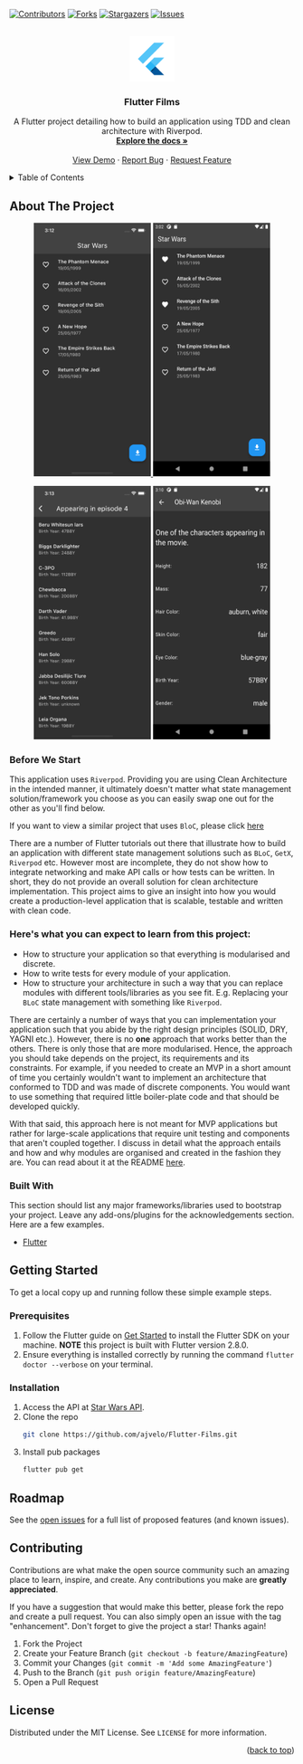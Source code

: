 <div id="top"></div>

[![Contributors][contributors-shield]][contributors-url]
[![Forks][forks-shield]][forks-url]
[![Stargazers][stars-shield]][stars-url]
[![Issues][issues-shield]][issues-url]



<!-- PROJECT LOGO -->
<br />
<div align="center">
  <a href="https://github.com/ajvelo/Flutter-Films">
    <img src="web/icons/Icon-192.png" alt="Logo" width="80" height="80">
  </a>

  <h3 align="center">Flutter Films</h3>

  <p align="center">
    A Flutter project detailing how to build an application using TDD and clean architecture with Riverpod.
    <br />
    <a href="https://github.com/ajvelo/Flutter-Films"><strong>Explore the docs »</strong></a>
    <br />
    <br />
    <a href="https://github.com/ajvelo/Flutter-Films">View Demo</a>
    ·
    <a href="https://github.com/ajvelo/Flutter-Films/issues">Report Bug</a>
    ·
    <a href="https://github.com/ajvelo/Flutter-Films/issues">Request Feature</a>
  </p>
</div>



<!-- TABLE OF CONTENTS -->
<details>
  <summary>Table of Contents</summary>
  <ol>
    <li>
      <a href="#about-the-project">About The Project</a>
      <ul>
        <li><a href="#built-with">Built With</a></li>
      </ul>
    </li>
    <li>
      <a href="#getting-started">Getting Started</a>
      <ul>
        <li><a href="#prerequisites">Prerequisites</a></li>
        <li><a href="#installation">Installation</a></li>
      </ul>
    </li>
  </ol>
</details>



## About The Project

<div>
<p align="center">
  <a href="https://github.com/ajvelo/Flutter-Films">
   <img src="screenshots/ios/ios-home.png" alt="Screenshot2" width="207" height="448">
      <img src="screenshots/android/android-favorites.png" alt="Screenshot" width="207" height="448">
     
  </a>
</p>
</div>

<div>
<p align="center">
 <img src="screenshots/ios/ios-characters.png" alt="Screenshot2" width="207" height="448">
  <a href="https://github.com/ajvelo/Flutter-Films">
      <img src="screenshots/android/android-character-properties.png" alt="Screenshot" width="207" height="448">
     
  </a>
</p>
</div>

### Before We Start

This application uses `Riverpod`. Providing you are using Clean Architecture in the intended manner, it ultimately doesn't matter what state management solution/framework you choose as you can easily swap one out for the other as you'll find below.

If you want to view a similar project that uses `BloC`, please click <a href="https://github.com/ajvelo/Flutter-News">here</a>

There are a number of Flutter tutorials out there that illustrate how to build an application with different state management solutions such as `BLoC`, `GetX`, `Riverpod` etc. However most are incomplete, they do not show how to integrate networking and make API calls or how tests can be written. In short, they do not provide an overall solution for clean architecture implementation. This project aims to give an insight into how you would create a production-level application that is scalable, testable and written with clean code.

### Here's what you can expect to learn from this project:

* How to structure your application so that everything is modularised and discrete.
* How to write tests for every module of your application.
* How to structure your architecture in such a way that you can replace modules with different tools/libraries as you see fit. E.g. Replacing your `BLoC` state management with something like `Riverpod`.

There are certainly a number of ways that you can implementation your application such that you abide by the right design principles (SOLID, DRY, YAGNI etc.). However, there is no <strong>one</strong> approach that works better than the others. There is only those that are more modularised. Hence, the approach you should take depends on the project, its requirements and its constraints. For example, if you needed to create an MVP in a short amount of time you certainly wouldn't want to implement an architecture that conformed to TDD and was made of discrete components. You would want to use something that required little boiler-plate code and that should be developed quickly.

With that said, this approach here is not meant for MVP applications but rather for large-scale applications that require unit testing and components that aren't coupled together. I discuss in detail what the approach entails and how and why modules are organised and created in the fashion they are. You can read about it at the README <a href="https://github.com/ajvelo/Flutter-Films/tree/main/lib">here</a>.

### Built With

This section should list any major frameworks/libraries used to bootstrap your project. Leave any add-ons/plugins for the acknowledgements section. Here are a few examples.

* [Flutter](https://flutter.dev)

## Getting Started

To get a local copy up and running follow these simple example steps.

### Prerequisites

1. Follow the Flutter guide on [Get Started](https://docs.flutter.dev/get-started/install) to install the Flutter SDK on your machine. <strong>NOTE</strong> this project is built with Flutter version 2.8.0.
2. Ensure everything is installed correctly by running the command `flutter doctor --verbose` on your terminal.

### Installation

1. Access the API at [Star Wars API](https://www.swapi.tech/).
2. Clone the repo
   ```sh
   git clone https://github.com/ajvelo/Flutter-Films.git
   ```
3. Install pub packages
   ```sh
   flutter pub get
   ```

## Roadmap

See the [open issues](https://github.com/ajvelo/Flutter-Films/issues) for a full list of proposed features (and known issues).

## Contributing

Contributions are what make the open source community such an amazing place to learn, inspire, and create. Any contributions you make are **greatly appreciated**.

If you have a suggestion that would make this better, please fork the repo and create a pull request. You can also simply open an issue with the tag "enhancement".
Don't forget to give the project a star! Thanks again!

1. Fork the Project
2. Create your Feature Branch (`git checkout -b feature/AmazingFeature`)
3. Commit your Changes (`git commit -m 'Add some AmazingFeature'`)
4. Push to the Branch (`git push origin feature/AmazingFeature`)
5. Open a Pull Request

## License

Distributed under the MIT License. See `LICENSE` for more information.

<p align="right">(<a href="#top">back to top</a>)</p>

[contributors-shield]: https://img.shields.io/github/contributors/ajvelo/Flutter-Films.svg?style=for-the-badge
[contributors-url]: https://github.com/ajvelo/Flutter-Films/graphs/contributors
[forks-shield]: https://img.shields.io/github/forks/ajvelo/Flutter-Films.svg?style=for-the-badge
[forks-url]: https://github.com/ajvelo/Flutter-Films/network/members
[stars-shield]: https://img.shields.io/github/stars/ajvelo/Flutter-Films.svg?style=for-the-badge
[stars-url]: https://github.com/ajvelo/Flutter-Films/stargazers
[issues-shield]: https://img.shields.io/github/issues/ajvelo/Flutter-Films.svg?style=for-the-badge
[issues-url]: https://github.com/ajvelo/Flutter-Films/issues
